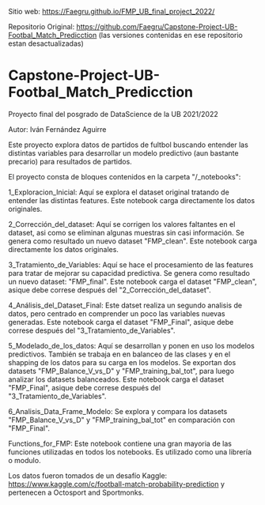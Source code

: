 Sitio web: https://Faegru.github.io/FMP_UB_final_project_2022/

Repositorio Original: https://github.com/Faegru/Capstone-Project-UB-Footbal_Match_Predicction (las versiones contenidas en ese repositorio estan desactualizadas)

# Capstone-Project-UB-Footbal_Match_Predicction
Proyecto final del posgrado de DataScience de la UB 2021/2022

Autor: Iván Fernández Aguirre

Este proyecto explora datos de partidos de fultbol buscando entender las distintas variables para desarrollar un modelo predictivo (aun bastante precario) para resultados de partidos.

El proyecto consta de bloques contenidos en la carpeta "/_notebooks":

1_Exploracion_Inicial: Aquí se explora el dataset original tratando de entender las distintas features. Este notebook carga directamente los datos originales.

2_Corrección_del_dataset: Aquí se corrigen los valores faltantes en el dataset, asi como se eliminan algunas muestras sin casi información. Se genera como resultado un nuevo dataset "FMP_clean". Este notebook carga directamente los datos originales.

3_Tratamiento_de_Variables: Aquí se hace el procesamiento de las features para tratar de mejorar su capacidad predictiva. Se genera como resultado un nuevo dataset: "FMP_final". Este notebook carga el dataset "FMP_clean", asique debe correse después del "2_Corrección_del_dataset".

4_Análisis_del_Dataset_Final: Este datset realiza un segundo analisis de datos, pero centrado en comprender un  poco las variables nuevas generadas. Este notebook carga el dataset "FMP_Final", asique debe correse después del "3_Tratamiento_de_Variables".

5_Modelado_de_los_datos: Aquí se desarrollan y ponen en uso los modelos predictivos. También se trabaja en en balanceo de las clases y en el shapping de los datos para su carga en los modelos. Se exportan dos datasets "FMP_Balance_V_vs_D" y "FMP_training_bal_tot", para luego analizar los datasets balanceados. Este notebook carga el dataset "FMP_Final", asique debe correse después del "3_Tratamiento_de_Variables".

6_Analisis_Data_Frame_Modelo: Se explora y compara los datasets "FMP_Balance_V_vs_D" y "FMP_training_bal_tot" en comparación con "FMP_Final".

Functions_for_FMP: Este notebook contiene una gran mayoria de las funciones utilizadas en todos los notebooks. Es utilizado como una librería o modulo.

Los datos fueron tomados de un desafío Kaggle: https://www.kaggle.com/c/football-match-probability-prediction y pertenecen a Octosport and Sportmonks.
